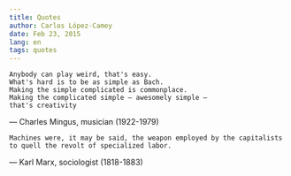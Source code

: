 ```yaml
---
title: Quotes
author: Carlos López-Camey
date: Feb 23, 2015
lang: en
tags: quotes
---
```


    Anybody can play weird, that's easy.
    What's hard is to be as simple as Bach.
    Making the simple complicated is commonplace.
    Making the complicated simple – awesomely simple –
    that's creativity

— Charles Mingus, musician (1922-1979)


    Machines were, it may be said, the weapon employed by the capitalists to quell the revolt of specialized labor.

— Karl Marx, sociologist (1818-1883)

